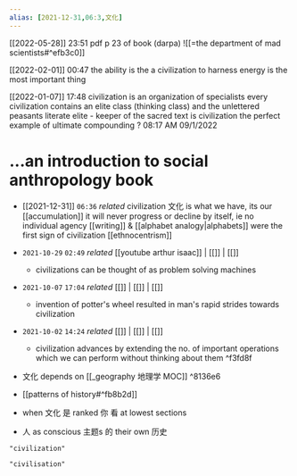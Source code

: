 ```yaml
---
alias: [2021-12-31,06:3,文化]
---
```


[[2022-05-28]] 23:51 pdf p 23 of book (darpa)
![[=the department of mad scientists#^efb3c0]]

[[2022-02-01]] 00:47
the ability is the a civilization to harness energy is the most important thing

[[2022-01-07]] 17:48
civilization is an organization of specialists
every civilization contains an elite class (thinking class) and the unlettered peasants
literate elite - keeper of the sacred text
is civilization the perfect example of ultimate compounding ? 08:17 AM 09/1/2022
# ...an introduction to social anthropology book
- [[2021-12-31]]  `06:36` _related_
civilization 文化 is what we have, its our [[accumulation]]
it will never progress or decline by itself, ie no individual agency
[[writing]] & [[alphabet analogy|alphabets]] were the first sign of civilization
[[ethnocentrism]]
 
- `2021-10-29`  `02:49` _related_ [[youtube arthur isaac]] | [[]] | [[]]
	- civilizations can be thought of as problem solving machines
- `2021-10-07`  `17:04` _related_ [[]] | [[]] | [[]]
	- invention of potter's wheel resulted in man's rapid strides towards civilization
- `2021-10-02`  `14:24` _related_ [[]] | [[]] | [[]]
	- civilization advances by extending the no. of important operations which we can perform without thinking about them ^f3fd8f
- 文化 depends on [[_geography 地理学 MOC]] ^8136e6
- [[patterns of history#^fb8b2d]]
- when 文化 是 ranked 你 看 at lowest sections
- 人 as conscious 主题s 的 their own 历史

```query 2021-12-31 06:45
"civilization"
```


```query
"civilisation"
```